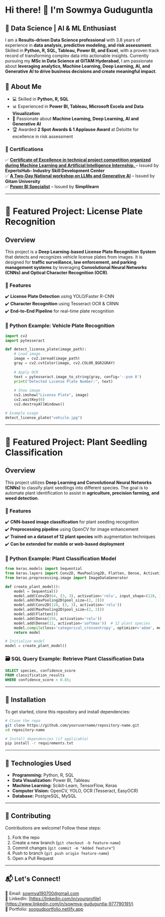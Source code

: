 # Hi there! 👋 I'm Sowmya Guduguntla

## 🚀 Data Science | AI & ML Enthusiast  

I am a **Results-driven Data Science professional** with 3.8 years of experience in **data analysis, predictive modeling, and risk assessment**. Skilled in **Python, R, SQL, Tableau, Power BI, and Excel**, with a proven track record of transforming complex data into actionable insights. Currently pursuing my **MSc in Data Science at GITAM Hyderabad**, I am passionate about **leveraging analytics, Machine Learning, Deep Learning, AI, and Generative AI to drive business decisions and create meaningful impact**.

## 🔹 About Me

- 💻 Skilled in **Python, R, SQL**
- 📊 Experienced in **Power BI, Tableau, Microsoft Excela and Data Visualization**
- 🤖 Passionate about **Machine Learning, Deep Learning, AI and Generative AI**
- 🏆 Awarded **2 Spot Awards & 1 Applause Award** at Deloitte for excellence in risk assessment

### 📜 **Certifications**  
✅ **[Certificate of Excellence in technical project competition organized during Machine Learning and Artificial 
Intelligence Internship. ](#)** – Issued by **ExpertsHub- Industry Skill Development Center**  
✅ **[A Two-Day National workshop on LLMs and Generative AI](#)** – Issued by **Gitam University**  
✅ **[Power BI Specialist](#)** – Issued by **Simplilearn** 

---

# 📌 Featured Project: License Plate Recognition

## Overview

This project is a **Deep Learning-based License Plate Recognition System** that detects and recognizes vehicle license plates from images. It is designed for **traffic surveillance, law enforcement, and parking management systems** by leveraging **Convolutional Neural Networks (CNNs) and Optical Character Recognition (OCR)**.

### 🔹 Features

✔️ **License Plate Detection** using YOLO/Faster R-CNN  
✔️ **Character Recognition** using Tesseract OCR & CRNN  
✔️ **End-to-End Pipeline** for real-time plate recognition  

### 🐍 Python Example: Vehicle Plate Recognition

```python
import cv2
import pytesseract

def detect_license_plate(image_path):
    # Load image
    image = cv2.imread(image_path)
    gray = cv2.cvtColor(image, cv2.COLOR_BGR2GRAY)
    
    # Apply OCR
    text = pytesseract.image_to_string(gray, config='--psm 8')
    print("Detected License Plate Number:", text)
    
    # Show image
    cv2.imshow("License Plate", image)
    cv2.waitKey(0)
    cv2.destroyAllWindows()

# Example usage
detect_license_plate("vehicle.jpg")
```

---

# 📌 Featured Project: Plant Seedling Classification

## Overview

This project utilizes **Deep Learning and Convolutional Neural Networks (CNNs)** to classify plant seedlings into different species. The goal is to automate plant identification to assist in **agriculture, precision farming, and weed detection**.

### 🔹 Features

✔️ **CNN-based image classification** for plant seedling recognition  
✔️ **Preprocessing pipeline** using OpenCV for image enhancement  
✔️ **Trained on a dataset of 12 plant species** with augmentation techniques  
✔️ **Can be extended for mobile or web-based deployment**  

### 🐍 Python Example: Plant Classification Model

```python
from keras.models import Sequential
from keras.layers import Conv2D, MaxPooling2D, Flatten, Dense, Activation
from keras.preprocessing.image import ImageDataGenerator

def create_plant_model():
    model = Sequential()
    model.add(Conv2D(64, (3, 3), activation='relu', input_shape=(128, 128, 3)))
    model.add(MaxPooling2D(pool_size=(2, 2)))
    model.add(Conv2D(128, (3, 3), activation='relu'))
    model.add(MaxPooling2D(pool_size=(2, 2)))
    model.add(Flatten())
    model.add(Dense(256, activation='relu'))
    model.add(Dense(12, activation='softmax'))  # 12 plant species
    model.compile(loss='categorical_crossentropy', optimizer='adam', metrics=['accuracy'])
    return model

# Initialize model
model = create_plant_model()
```

### 🗃️ SQL Query Example: Retrieve Plant Classification Data

```sql
SELECT species, confidence_score 
FROM classification_results
WHERE confidence_score > 0.85;
```

---

## 📌 Installation

To get started, clone this repository and install dependencies:

```bash
# Clone the repo
git clone https://github.com/yourusername/repository-name.git
cd repository-name

# Install dependencies (if applicable)
pip install -r requirements.txt
```

---

## 📌 Technologies Used

- **Programming:** Python, R, SQL  
- **Data Visualization:** Power BI, Tableau  
- **Machine Learning:** Scikit-Learn, TensorFlow, Keras  
- **Computer Vision:** OpenCV, YOLO, OCR (Tesseract, EasyOCR)  
- **Database:** PostgreSQL, MySQL  

---

## 🤝 Contributing

Contributions are welcome! Follow these steps:

1. Fork the repo  
2. Create a new branch (`git checkout -b feature-name`)  
3. Commit changes (`git commit -m "Added feature"`)  
4. Push to branch (`git push origin feature-name`)  
5. Open a Pull Request  

---

## 📬 Let's Connect!

📧 Email: [sowmya190700@gmail.com](mailto:sowmya190700@gmail.com)  
🔗 LinkedIn: [https://linkedin.com/in/yourprofile](https://www.linkedin.com/in/sowmya-guduguntla-977790191/)  
📂 Portfolio: [soogudportfolio.netlify.app](https://soogudportfolio.netlify.app)  



